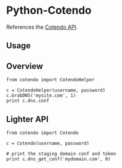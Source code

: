 Python-Cotendo
==============

References the [Cotendo API](http://help.cotendo.net/display/Manual22/APIs?undefined).

Usage
-----

## Overview

    from cotendo import CotendoHelper

    c = CotendoHelper(username, password)
    c.GrabDNS('mysite.com', 1)
    print c.dns.conf

## Lighter API

    from cotendo import Cotendo
    
    c = Cotendo(username, password)
    
    # print the staging domain conf and token
    print c.dns_get_conf('mydomain.com', 0)


